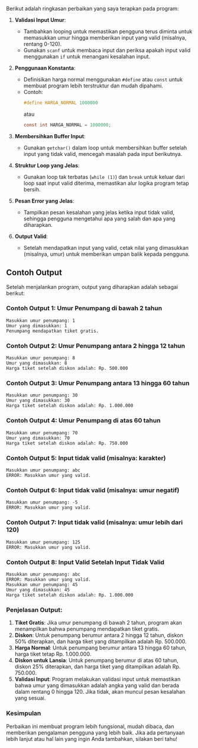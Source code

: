 Berikut adalah ringkasan perbaikan yang saya terapkan pada program:

1. **Validasi Input Umur**:
   - Tambahkan looping untuk memastikan pengguna terus diminta untuk memasukkan umur hingga memberikan input yang valid (misalnya, rentang 0-120).
   - Gunakan `scanf` untuk membaca input dan periksa apakah input valid menggunakan `if` untuk menangani kesalahan input.

2. **Penggunaan Konstanta**:
   - Definisikan harga normal menggunakan `#define` atau `const` untuk membuat program lebih terstruktur dan mudah dipahami.
   - Contoh: 
     ```c
     #define HARGA_NORMAL 1000000
     ```
     atau 
     ```c
     const int HARGA_NORMAL = 1000000;
     ```

3. **Membersihkan Buffer Input**:
   - Gunakan `getchar()` dalam loop untuk membersihkan buffer setelah input yang tidak valid, mencegah masalah pada input berikutnya.

4. **Struktur Loop yang Jelas**:
   - Gunakan loop tak terbatas (`while (1)`) dan `break` untuk keluar dari loop saat input valid diterima, memastikan alur logika program tetap bersih.

5. **Pesan Error yang Jelas**:
   - Tampilkan pesan kesalahan yang jelas ketika input tidak valid, sehingga pengguna mengetahui apa yang salah dan apa yang diharapkan.

6. **Output Valid**:
   - Setelah mendapatkan input yang valid, cetak nilai yang dimasukkan (misalnya, umur) untuk memberikan umpan balik kepada pengguna.

## Contoh Output

Setelah menjalankan program, output yang diharapkan adalah sebagai berikut:

### Contoh Output 1: Umur Penumpang di bawah 2 tahun
```
Masukkan umur penumpang: 1
Umur yang dimasukkan: 1
Penumpang mendapatkan tiket gratis.
```

### Contoh Output 2: Umur Penumpang antara 2 hingga 12 tahun
```
Masukkan umur penumpang: 8
Umur yang dimasukkan: 8
Harga tiket setelah diskon adalah: Rp. 500.000
```

### Contoh Output 3: Umur Penumpang antara 13 hingga 60 tahun
```
Masukkan umur penumpang: 30
Umur yang dimasukkan: 30
Harga tiket setelah diskon adalah: Rp. 1.000.000
```

### Contoh Output 4: Umur Penumpang di atas 60 tahun
```
Masukkan umur penumpang: 70
Umur yang dimasukkan: 70
Harga tiket setelah diskon adalah: Rp. 750.000
```

### Contoh Output 5: Input tidak valid (misalnya: karakter)
```
Masukkan umur penumpang: abc
ERROR: Masukkan umur yang valid.
```

### Contoh Output 6: Input tidak valid (misalnya: umur negatif)
```
Masukkan umur penumpang: -5
ERROR: Masukkan umur yang valid.
```

### Contoh Output 7: Input tidak valid (misalnya: umur lebih dari 120)
```
Masukkan umur penumpang: 125
ERROR: Masukkan umur yang valid.
```

### Contoh Output 8: Input Valid Setelah Input Tidak Valid
```
Masukkan umur penumpang: abc
ERROR: Masukkan umur yang valid.
Masukkan umur penumpang: 45
Umur yang dimasukkan: 45
Harga tiket setelah diskon adalah: Rp. 1.000.000
```

### Penjelasan Output:
1. **Tiket Gratis**: Jika umur penumpang di bawah 2 tahun, program akan menampilkan bahwa penumpang mendapatkan tiket gratis.
2. **Diskon**: Untuk penumpang berumur antara 2 hingga 12 tahun, diskon 50% diterapkan, dan harga tiket yang ditampilkan adalah Rp. 500.000.
3. **Harga Normal**: Untuk penumpang berumur antara 13 hingga 60 tahun, harga tiket tetap Rp. 1.000.000.
4. **Diskon untuk Lansia**: Untuk penumpang berumur di atas 60 tahun, diskon 25% diterapkan, dan harga tiket yang ditampilkan adalah Rp. 750.000.
5. **Validasi Input**: Program melakukan validasi input untuk memastikan bahwa umur yang dimasukkan adalah angka yang valid dan berada dalam rentang 0 hingga 120. Jika tidak, akan muncul pesan kesalahan yang sesuai.

### Kesimpulan
Perbaikan ini membuat program lebih fungsional, mudah dibaca, dan memberikan pengalaman pengguna yang lebih baik. Jika ada pertanyaan lebih lanjut atau hal lain yang ingin Anda tambahkan, silakan beri tahu!
